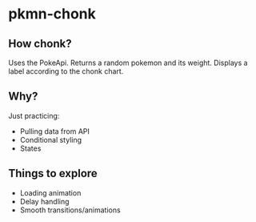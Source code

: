 # pkmn-chonk

## How chonk?

Uses the PokeApi. Returns a random pokemon and its weight. Displays a label according to the chonk chart.

## Why?

Just practicing:
- Pulling data from API
- Conditional styling
- States

## Things to explore

- Loading animation
- Delay handling
- Smooth transitions/animations